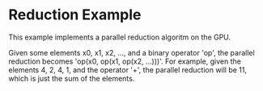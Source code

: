 # Reduction Example

This example implements a parallel reduction algoritm on the GPU.

Given some elements x0, x1, x2, ..., and a binary operator 'op', the parallel reduction becomes 'op(x0, op(x1, op(x2, ...)))'. For example, given the elements 4, 2, 4, 1, and the operator '+', the parallel reduction will be 11, which is just the sum of the elements.